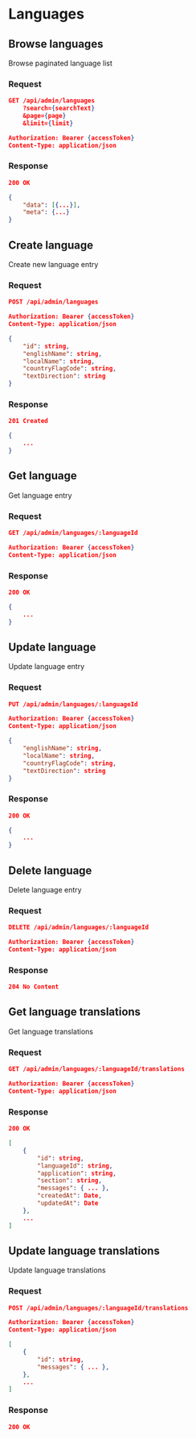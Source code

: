 # Languages

## Browse languages

Browse paginated language list

### Request

```json
GET /api/admin/languages
    ?search={searchText}
    &page={page}
    &limit={limit}

Authorization: Bearer {accessToken}
Content-Type: application/json
```

### Response

```json
200 OK

{
    "data": [{...}],
    "meta": {...}
}
```

## Create language

Create new language entry

### Request

```json
POST /api/admin/languages

Authorization: Bearer {accessToken}
Content-Type: application/json

{
    "id": string,
    "englishName": string,
    "localName": string,
    "countryFlagCode": string,
    "textDirection": string
}
```

### Response

```json
201 Created

{
    ...
}
```

## Get language

Get language entry

### Request

```json
GET /api/admin/languages/:languageId

Authorization: Bearer {accessToken}
Content-Type: application/json
```

### Response

```json
200 OK

{
    ...
}
```

## Update language

Update language entry

### Request

```json
PUT /api/admin/languages/:languageId

Authorization: Bearer {accessToken}
Content-Type: application/json

{
    "englishName": string,
    "localName": string,
    "countryFlagCode": string,
    "textDirection": string
}
```

### Response

```json
200 OK

{
    ...
}
```

## Delete language

Delete language entry

### Request

```json
DELETE /api/admin/languages/:languageId

Authorization: Bearer {accessToken}
Content-Type: application/json
```

### Response

```json
204 No Content
```

## Get language translations

Get language translations

### Request

```json
GET /api/admin/languages/:languageId/translations

Authorization: Bearer {accessToken}
Content-Type: application/json
```

### Response

```json
200 OK

[
    {
        "id": string,
        "languageId": string,
        "application": string,
        "section": string,
        "messages": { ... },
        "createdAt": Date,
        "updatedAt": Date
    },
    ...
]
```

## Update language translations

Update language translations

### Request

```json
POST /api/admin/languages/:languageId/translations

Authorization: Bearer {accessToken}
Content-Type: application/json

[
    {
        "id": string,
        "messages": { ... },
    },
    ...
]
```

### Response

```json
200 OK

```
